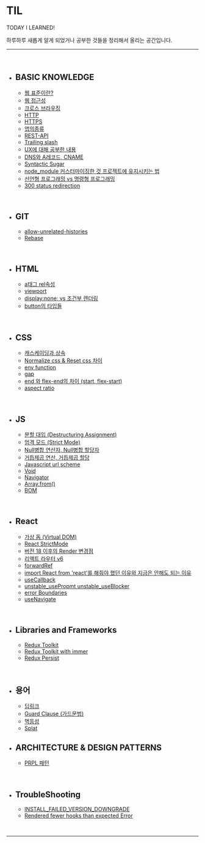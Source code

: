 # TIL

TODAY I LEARNED!

하루하루 새롭게 알게 되었거나 공부한 것들을 정리해서 올리는 공간입니다. 

--- 

<br>

- ## BASIC KNOWLEDGE

  - [웹 표준이란?](https://github.com/jake920220/knowledge/blob/master/Basic-Knowledge/%EC%9B%B9%ED%91%9C%EC%A4%80%EC%97%90%20%EB%8C%80%ED%95%B4.md)
  - [웹 접근성](https://github.com/jake920220/knowledge/blob/master/Basic-Knowledge/%EC%9B%B9%EC%A0%91%EA%B7%BC%EC%84%B1.md)
  - [크로스 브라우징](https://github.com/jake920220/knowledge/blob/master/Basic-Knowledge/%ED%81%AC%EB%A1%9C%EC%8A%A4%EB%B8%8C%EB%9D%BC%EC%9A%B0%EC%A7%95.md)
  - [HTTP](https://github.com/jake920220/knowledge/blob/master/Basic-Knowledge/HTTP.md)
  - [HTTPS](https://github.com/jake920220/knowledge/blob/master/Basic-Knowledge/HTTPS.md)
  - [앱의종류](https://github.com/jake920220/knowledge/blob/master/Basic-Knowledge/%EC%95%B1%EC%9D%98%EC%A2%85%EB%A5%98.md)
  - [REST-API](https://github.com/jake920220/knowledge/blob/master/Basic-Knowledge/REST-API.md)
  - [Trailing slash](https://github.com/jake920220/knowledge/blob/master/Basic-Knowledge/Trailing%20slash.md)
  - [UX에 대해 공부한 내용](https://github.com/jake920220/knowledge/blob/master/Basic-Knowledge/UX.md)
  - [DNS와 A레코드, CNAME](https://github.com/jake920220/TIL/blob/master/Basic-Knowledge/DNS%EC%99%80%20A%EB%A0%88%EC%BD%94%EB%93%9C%2C%20CNAME.md)
  - [Syntactic Sugar](https://github.com/jake920220/TIL/blob/master/Basic-Knowledge/syntactic_sugar.md)
  - [node_module 커스터마이징한 것 프로젝트에 유지시키는 법](https://github.com/jake920220/TIL/blob/master/Basic-Knowledge/patch-package.md)
  - [선언형 프로그래밍 vs 명령형 프로그래밍](https://github.com/jake920220/TIL/blob/master/Basic-Knowledge/%EC%84%A0%EC%96%B8%ED%98%95_%EB%AA%85%EB%A0%B9%ED%98%95_%ED%94%84%EB%A1%9C%EA%B7%B8%EB%9E%98%EB%B0%8D.md)
  - [300 status redirection](https://github.com/jake920220/TIL/blob/master/Basic-Knowledge/redirection.md)

<br>

- ## GIT
  
  - [allow-unrelated-histories](https://github.com/jake920220/knowledge/blob/master/git/allow_unrelated_histories.md)
  - [Rebase](https://github.com/jake920220/knowledge/blob/master/git/rebase.md)

<br>

- ## HTML

  - [a태그 rel속성](https://github.com/jake920220/knowledge/blob/master/HTML/a%ED%83%9C%EA%B7%B8%20rel%EC%86%8D%EC%84%B1.md)
  - [viewport](https://github.com/jake920220/knowledge/blob/master/HTML/viewport.md)
  - [display:none; vs 조건부 렌더링](https://github.com/jake920220/knowledge/blob/master/HTML/conditional_render_vs_display_none.md)
  - [button의 타입들](https://github.com/jake920220/knowledge/blob/master/HTML/button-types.md)

<br>

- ## CSS

  - [캐스케이딩과 상속](https://github.com/jake920220/TIL/blob/master/CSS/cascading.md)
  - [Normalize css & Reset css 차이](https://github.com/jake920220/TIL/blob/master/CSS/normalize_and_reset.md)
  - [env function](https://github.com/jake920220/TIL/blob/master/CSS/env_function.md)
  - [gap](https://github.com/jake920220/TIL/blob/master/CSS/gap.md)
  - [end 와 flex-end의 차이 (start, flex-start)](https://github.com/jake920220/TIL/blob/master/CSS/flex-end_and_end.md)
  - [aspect ratio](https://github.com/jake920220/TIL/blob/master/CSS/aspect_ratio.md)

<br>

- ## JS

  - [분할 대입 (Destructuring Assignment)](https://github.com/jake920220/TIL/blob/master/Javascript/destructuring-assignment.md)
  - [엄격 모드 (Strict Mode)](https://github.com/jake920220/TIL/blob/master/Javascript/strict-mode.md)
  - [Null병합 연산자, Null병합 할당자](https://github.com/jake920220/TIL/blob/master/Javascript/nullish-coalescing.md)
  - [거듭제곱 연산, 거듭제곱 할당](https://github.com/jake920220/TIL/blob/master/Javascript/exponentiation.md)
  - [Javascript url scheme](https://github.com/jake920220/TIL/blob/master/Javascript/javascript-url-scheme.md)
  - [Void](https://github.com/jake920220/TIL/blob/master/Javascript/void.md)
  - [Navigator](https://github.com/jake920220/TIL/blob/master/Javascript/navigator.md)
  - [Array.from()](https://github.com/jake920220/TIL/blob/master/Javascript/array_from.md)
  - [BOM](https://github.com/jake920220/TIL/blob/master/Javascript/bom.md)

<br>

- ## React

  - [가상 돔 (Virtual DOM)](https://github.com/jake920220/TIL/blob/master/React/virtual-dom.md)
  - [React StrictMode](https://blog-lino.dev/trouble-shooting/strict-mode-render-twice/)
  - [버전 18 이후의 Render 변경점](https://github.com/jake920220/TIL/blob/master/React/render_in_ver18.md)
  - [리액트 라우터 v6](https://github.com/jake920220/TIL/blob/master/React/router_v6.md)
  - [forwardRef](https://github.com/jake920220/TIL/blob/master/React/forward_ref.md)
  - [import React from 'react'를 해줘야 했던 이유와 지금은 안해도 되는 이유](https://github.com/jake920220/TIL/blob/master/React/import_react_in_jsx.md)
  - [useCallback](https://github.com/jake920220/TIL/blob/master/React/useCallback.md)
  - [unstable_usePropmt unstable_useBlocker](https://github.com/jake920220/TIL/blob/master/React/unstable_usePrompt_useBlocker.md)
  - [error Boundaries](https://github.com/jake920220/TIL/blob/master/React/error_boundaries.md)
  - [useNavigate](https://github.com/jake920220/TIL/blob/master/React/useNavigate.md)

<br>

- ## Libraries and Frameworks

  - [Redux Toolkit](https://github.com/jake920220/TIL/blob/master/libraries_and_frameworks/redux-toolkit.md)
  - [Redux Toolkit with immer](https://github.com/jake920220/TIL/blob/master/libraries_and_frameworks/redux-toolkit-with-immer.md)
  - [Redux Persist](https://github.com/jake920220/TIL/blob/master/libraries_and_frameworks/redux-persist.md)

<br>

- ## 용어
  
  - [딥링크](https://github.com/jake920220/TIL/blob/master/%EC%9A%A9%EC%96%B4/Deeplink.md)
  - [Guard Clause (가드문법)](https://github.com/jake920220/TIL/blob/master/%EC%9A%A9%EC%96%B4/guard-clause.md)
  - [멱등성](https://github.com/jake920220/TIL/blob/master/%EC%9A%A9%EC%96%B4/%EB%A9%B1%EB%93%B1%EC%84%B1.md)
  - [Splat](https://github.com/jake920220/TIL/blob/master/splat.md)

- ## ARCHITECTURE & DESIGN PATTERNS

  - [PRPL 패턴](https://github.com/jake920220/TIL/blob/master/Architecture&DesignPatterns/PRPL.md)


<br>

- ## TroubleShooting
  
  - [INSTALL_FAILED_VERSION_DOWNGRADE](https://github.com/jake920220/TIL/blob/master/TroubleShooting/install_failed_version_downgrade.md)
  - [Rendered fewer hooks than expected Error](https://github.com/jake920220/TIL/blob/master/TroubleShooting/rendered_fewer_hooks_than_expected.md)

<br>

---
